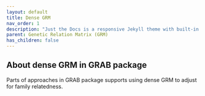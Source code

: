 ```yaml
---
layout: default
title: Dense GRM
nav_order: 1
description: "Just the Docs is a responsive Jekyll theme with built-in search that is easily customizable and hosted on GitHub Pages."
parent: Genetic Relation Matrix (GRM)
has_children: false
---
```


## About dense GRM in GRAB package

Parts of approaches in GRAB package supports using dense GRM to adjust for family relatedness. 
